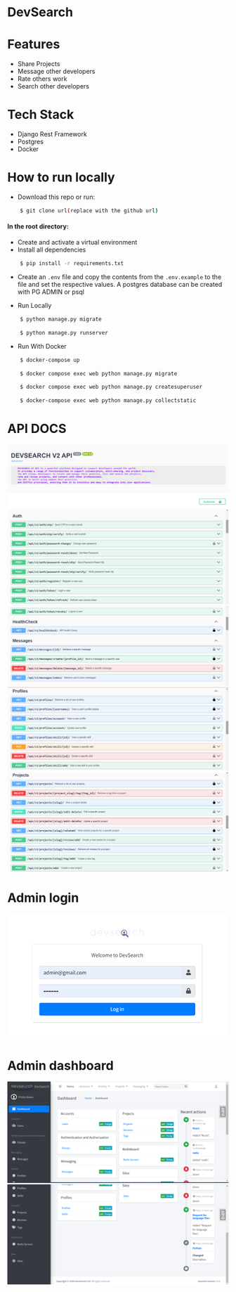 # DevSearch

# Features
* Share Projects
* Message other developers
* Rate others work
* Search other developers

# Tech Stack
* Django Rest Framework
* Postgres
* Docker
  
# How to run locally
* Download this repo or run: 
```bash
    $ git clone url(replace with the github url)
```

#### In the root directory:
- Create and activate a virtual environment
- Install all dependencies
```bash
    $ pip install -r requirements.txt
```
- Create an `.env` file and copy the contents from the `.env.example` to the file and set the respective values. A postgres database can be created with PG ADMIN or psql

- Run Locally
```bash
    $ python manage.py migrate
```
```bash
    $ python manage.py runserver
```

- Run With Docker
```bash
    $ docker-compose up  
```
```bash
    $ docker compose exec web python manage.py migrate
```
```bash
    $ docker compose exec web python manage.py createsuperuser
```
```bash
    $ docker-compose exec web python manage.py collectstatic
```

# API DOCS
<img src="./static/images/1-d.png">  
<img src="./static/images/2-d.png">  
<img src="./static/images/3-d.png">  
<img src="./static/images/4-d.png">  
<img src="./static/images/5-d.png">  

# Admin login
<img src="./static/images/devsearch-admin-login.png">  

# Admin dashboard
<img src="./static/images/devsearch-admin-dashboard-1.png">  
<img src="./static/images/devsearch-admin-dashboard-2.png">  

